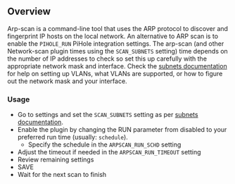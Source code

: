 ## Overview

Arp-scan is a command-line tool that uses the ARP protocol to discover and fingerprint IP hosts on the local network. An alternative to ARP scan is to enable the `PIHOLE_RUN` PiHole integration settings. The arp-scan (and other Network-scan plugin times using the `SCAN_SUBNETS` setting) time depends on the number of IP addresses to check so set this up carefully with the appropriate network mask and interface. Check the [subnets documentation](https://github.com/jokob-sk/Pi.Alert/blob/main/docs/SUBNETS.md) for help on setting up VLANs, what VLANs are supported, or how to figure out the network mask and your interface. 

### Usage

- Go to settings and set the `SCAN_SUBNETS` setting as per [subnets documentation](https://github.com/jokob-sk/Pi.Alert/blob/main/docs/SUBNETS.md).
- Enable the plugin by changing the RUN parameter from disabled to your preferred run time (usually: `schedule`).
  - Specify the schedule in the `ARPSCAN_RUN_SCHD` setting
- Adjust the timeout if needed in the `ARPSCAN_RUN_TIMEOUT` setting
- Review remaining settings
- SAVE
- Wait for the next scan to finish

